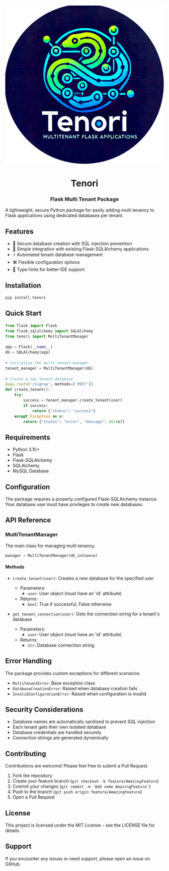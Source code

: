 
<center>

![alt text](https://raw.githubusercontent.com/TaqsBlaze/tenori/refs/heads/main/logo/tenori.png)

# Tenori
### Flask Multi Tenant Package
</center>
A lightweight, secure Python package for easily adding multi tenancy to Flask applications using dedicated databases per tenant.

## Features

- 🔐 Secure database creation with SQL injection prevention
- 🎯 Simple integration with existing Flask-SQLAlchemy applications
- ⚡ Automated tenant database management
- 🛠️ Flexible configuration options
- 📝 Type hints for better IDE support

## Installation

```bash
pip install tenori
```

## Quick Start

```python
from flask import Flask
from flask_sqlalchemy import SQLAlchemy
from tenori import MultiTenantManager

app = Flask(__name__)
db = SQLAlchemy(app)

# Initialize the multi-tenant manager
tenant_manager = MultiTenantManager(db)

# Create a new tenant database
@app.route('/signup', methods=['POST'])
def create_tenant():
    try:
        success = tenant_manager.create_tenant(user)
        if success:
            return {"status": "success"}
    except Exception as e:
        return {"status": "error", "message": str(e)}
```

## Requirements

- Python 3.10+
- Flask
- Flask-SQLAlchemy
- SQLAlchemy
- MySQL Database

## Configuration

The package requires a properly configured Flask-SQLAlchemy instance. Your database user must have privileges to create new databases.


## API Reference

### MultiTenantManager

The main class for managing multi tenancy.

```python
manager = MultiTenantManager(db_instance)
```

#### Methods

- `create_tenant(user)`: Creates a new database for the specified user
  - Parameters:
    - `user`: User object (must have an 'id' attribute)
  - Returns:
    - `bool`: True if successful, False otherwise

- `get_tenant_connection(user)`: Gets the connection string for a tenant's database
  - Parameters:
    - `user`: User object (must have an 'id' attribute)
  - Returns:
    - `str`: Database connection string

## Error Handling

The package provides custom exceptions for different scenarios:

- `MultiTenantError`: Base exception class
- `DatabaseCreationError`: Raised when database creation fails
- `InvalidConfigurationError`: Raised when configuration is invalid

## Security Considerations

- Database names are automatically sanitized to prevent SQL injection
- Each tenant gets their own isolated database
- Database credentials are handled securely
- Connection strings are generated dynamically

## Contributing

Contributions are welcome! Please feel free to submit a Pull Request.

1. Fork the repository
2. Create your feature branch (`git checkout -b feature/AmazingFeature`)
3. Commit your changes (`git commit -m 'Add some AmazingFeature'`)
4. Push to the branch (`git push origin feature/AmazingFeature`)
5. Open a Pull Request

## License

This project is licensed under the MIT License - see the LICENSE file for details.

## Support

If you encounter any issues or need support, please open an issue on GitHub.